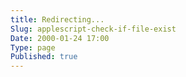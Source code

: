 ```yaml
---
title: Redirecting...
Slug: applescript-check-if-file-exist
Date: 2000-01-24 17:00
Type: page
Published: true
---
```


<script type="text/javascript">
	var theAddress = "http://lawrenceting.tk/applescript#File / Folder Manipulation"
	document.write("Redirecting to " + theAddress);
	window.location = theAddress
</script>